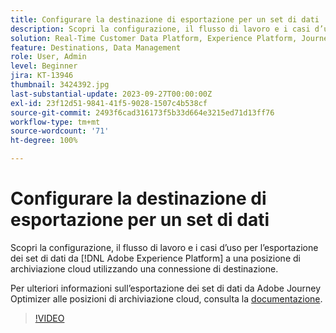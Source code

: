 ```yaml
---
title: Configurare la destinazione di esportazione per un set di dati
description: Scopri la configurazione, il flusso di lavoro e i casi d’uso per l’esportazione dei set di dati da [!DNL Adobe Experience Platform] a una posizione di archiviazione cloud utilizzando una connessione di destinazione.
solution: Real-Time Customer Data Platform, Experience Platform, Journey Optimizer
feature: Destinations, Data Management
role: User, Admin
level: Beginner
jira: KT-13946
thumbnail: 3424392.jpg
last-substantial-update: 2023-09-27T00:00:00Z
exl-id: 23f12d51-9841-41f5-9028-1507c4b538cf
source-git-commit: 2493f6cad316173f5b33d664e3215ed71d13ff76
workflow-type: tm+mt
source-wordcount: '71'
ht-degree: 100%

---
```


# Configurare la destinazione di esportazione per un set di dati

Scopri la configurazione, il flusso di lavoro e i casi d’uso per l’esportazione dei set di dati da [!DNL Adobe Experience Platform] a una posizione di archiviazione cloud utilizzando una connessione di destinazione.

Per ulteriori informazioni sull’esportazione dei set di dati da Adobe Journey Optimizer alle posizioni di archiviazione cloud, consulta la [documentazione](https://experienceleague.adobe.com/docs/journey-optimizer/using/data-management/datasets/export-datasets.html?lang=it).

>[!VIDEO](https://video.tv.adobe.com/v/3424392/?learn=on)
